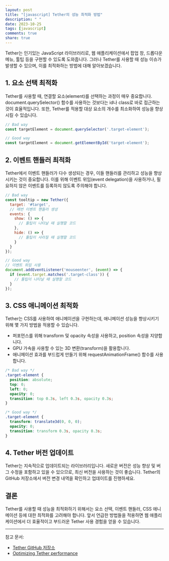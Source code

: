 ```yaml
---
layout: post
title: "[javascript] Tether의 성능 최적화 방법"
description: " "
date: 2023-10-25
tags: [javascript]
comments: true
share: true
---
```


Tether는 인기있는 JavaScript 라이브러리로, 웹 애플리케이션에서 팝업 창, 드롭다운 메뉴, 툴팁 등을 구현할 수 있도록 도와줍니다. 그러나 Tether를 사용할 때 성능 이슈가 발생할 수 있으며, 이를 최적화하는 방법에 대해 알아보겠습니다.

## 1. 요소 선택 최적화

Tether를 사용할 때, 연결할 요소(element)를 선택하는 과정이 매우 중요합니다. document.querySelector() 함수를 사용하는 것보다는 id나 class로 바로 접근하는 것이 효율적입니다. 또한, Tether를 적용할 대상 요소의 개수를 최소화하여 성능을 향상시킬 수 있습니다.

```javascript
// Bad way
const targetElement = document.querySelector('.target-element');

// Good way
const targetElement = document.getElementById('target-element');
```

## 2. 이벤트 핸들러 최적화

Tether에서 이벤트 핸들러가 다수 생성되는 경우, 이들 핸들러를 관리하고 성능을 향상시키는 것이 중요합니다. 이를 위해 이벤트 위임(event delegation)을 사용하거나, 필요하지 않은 이벤트를 등록하지 않도록 주의해야 합니다.

```javascript
// Bad way
const tooltip = new Tether({
  target: '#target',
  // 매번 이벤트 핸들러 생성
  events: {
    show: () => {
      // 툴팁이 나타날 때 실행할 코드
    },
    hide: () => {
      // 툴팁이 사라질 때 실행할 코드
    }
  }
});

// Good way
// 이벤트 위임 사용
document.addEventListener('mouseenter', (event) => {
  if (event.target.matches('.target-class')) {
    // 툴팁이 나타날 때 실행할 코드
  }
});
```

## 3. CSS 애니메이션 최적화

Tether는 CSS를 사용하여 애니메이션을 구현하는데, 애니메이션 성능을 향상시키기 위해 몇 가지 방법을 적용할 수 있습니다. 

- 퍼포먼스를 위해 transform 및 opacity 속성을 사용하고, position 속성을 지양합니다.
- GPU 가속을 사용할 수 있는 3D 변환(transform)을 활용합니다.
- 애니메이션 효과를 부드럽게 만들기 위해 requestAnimationFrame() 함수를 사용합니다.

```css
/* Bad way */
.target-element {
  position: absolute;
  top: 0;
  left: 0;
  opacity: 0;
  transition: top 0.3s, left 0.3s, opacity 0.3s;
}

/* Good way */
.target-element {
  transform: translate3d(0, 0, 0);
  opacity: 0;
  transition: transform 0.3s, opacity 0.3s;
}
```

## 4. Tether 버전 업데이트

Tether는 지속적으로 업데이트되는 라이브러리입니다. 새로운 버전은 성능 향상 및 버그 수정을 포함하고 있을 수 있으므로, 최신 버전을 사용하는 것이 좋습니다. Tether의 GitHub 저장소에서 버전 변경 내역을 확인하고 업데이트를 진행하세요.

## 결론

Tether를 사용할 때 성능을 최적화하기 위해서는 요소 선택, 이벤트 핸들러, CSS 애니메이션 등에 대한 최적화를 고려해야 합니다. 앞서 언급한 방법들을 적용하면 웹 애플리케이션에서 더 효율적이고 부드러운 Tether 사용 경험을 얻을 수 있습니다.

---

참고 문서:
- [Tether GitHub 저장소](https://github.com/shipshapecode/tether)
- [Optimizing Tether performance](https://gsavitha.medium.com/optimizing-tether-performance-5938d164bf3)
